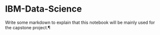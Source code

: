 # IBM-Data-Science
Write some markdown to explain that this notebook will be mainly used for the capstone project.¶
